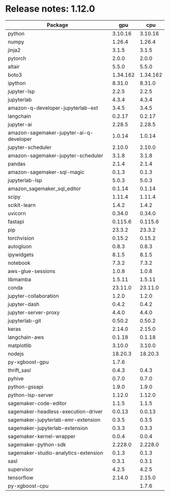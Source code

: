 # Release notes: 1.12.0

Package | gpu| cpu
---|---|---
python|3.10.16|3.10.16
numpy|1.26.4|1.26.4
jinja2|3.1.5|3.1.5
pytorch|2.0.0|2.0.0
altair|5.5.0|5.5.0
boto3|1.34.162|1.34.162
ipython|8.31.0|8.31.0
jupyter-lsp|2.2.5|2.2.5
jupyterlab|4.3.4|4.3.4
amazon-q-developer-jupyterlab-ext|3.4.5|3.4.5
langchain|0.2.17|0.2.17
jupyter-ai|2.28.5|2.28.5
amazon-sagemaker-jupyter-ai-q-developer|1.0.14|1.0.14
jupyter-scheduler|2.10.0|2.10.0
amazon-sagemaker-jupyter-scheduler|3.1.8|3.1.8
pandas|2.1.4|2.1.4
amazon-sagemaker-sql-magic|0.1.3|0.1.3
jupyterlab-lsp|5.0.3|5.0.3
amazon_sagemaker_sql_editor|0.1.14|0.1.14
scipy|1.11.4|1.11.4
scikit-learn|1.4.2|1.4.2
uvicorn|0.34.0|0.34.0
fastapi|0.115.6|0.115.6
pip|23.3.2|23.3.2
torchvision|0.15.2|0.15.2
autogluon|0.8.3|0.8.3
ipywidgets|8.1.5|8.1.5
notebook|7.3.2|7.3.2
aws-glue-sessions|1.0.8|1.0.8
libmamba|1.5.11|1.5.11
conda|23.11.0|23.11.0
jupyter-collaboration|1.2.0|1.2.0
jupyter-dash|0.4.2|0.4.2
jupyter-server-proxy|4.4.0|4.4.0
jupyterlab-git|0.50.2|0.50.2
keras|2.14.0|2.15.0
langchain-aws|0.1.18|0.1.18
matplotlib|3.10.0|3.10.0
nodejs|18.20.3|18.20.3
py-xgboost-gpu|1.7.6| 
thrift_sasl|0.4.3|0.4.3
pyhive|0.7.0|0.7.0
python-gssapi|1.9.0|1.9.0
python-lsp-server|1.12.0|1.12.0
sagemaker-code-editor|1.1.5|1.1.5
sagemaker-headless-execution-driver|0.0.13|0.0.13
sagemaker-jupyterlab-emr-extension|0.3.5|0.3.5
sagemaker-jupyterlab-extension|0.3.3|0.3.3
sagemaker-kernel-wrapper|0.0.4|0.0.4
sagemaker-python-sdk|2.228.0|2.228.0
sagemaker-studio-analytics-extension|0.1.3|0.1.3
sasl|0.3.1|0.3.1
supervisor|4.2.5|4.2.5
tensorflow|2.14.0|2.15.0
py-xgboost-cpu| |1.7.6
